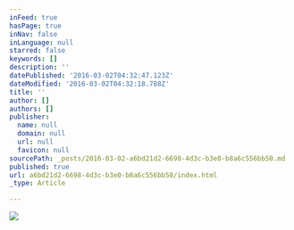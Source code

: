 ```yaml
---
inFeed: true
hasPage: true
inNav: false
inLanguage: null
starred: false
keywords: []
description: ''
datePublished: '2016-03-02T04:32:47.123Z'
dateModified: '2016-03-02T04:32:18.788Z'
title: ''
author: []
authors: []
publisher:
  name: null
  domain: null
  url: null
  favicon: null
sourcePath: _posts/2016-03-02-a6bd21d2-6698-4d3c-b3e0-b8a6c556bb50.md
published: true
url: a6bd21d2-6698-4d3c-b3e0-b8a6c556bb50/index.html
_type: Article

---
```

![](https://the-grid-user-content.s3-us-west-2.amazonaws.com/31119522-b534-4517-a1b1-936b12b93abc.jpg)